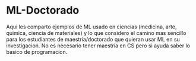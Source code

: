 # ML-Doctorado
Aqui les comparto ejemplos de ML usado en ciencias (medicina, arte, quimica, ciencia de materiales) y lo que considero el camino mas sencillo para los estudiantes de maestria/doctorado que quieran usar ML en su investigacion. No es necesario tener maestria en CS pero si ayuda saber lo basico de programacion.
